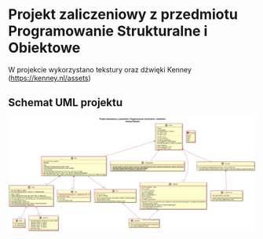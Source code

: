 # Projekt zaliczeniowy z przedmiotu Programowanie Strukturalne i Obiektowe
W projekcie wykorzystano tekstury oraz dźwięki Kenney (https://kenney.nl/assets)

## Schemat UML projektu
![Schmemat UML](https://github.com/anraf1001/Projekt-PSiO/blob/dev/uml/Projekt%20PSiO.png)
